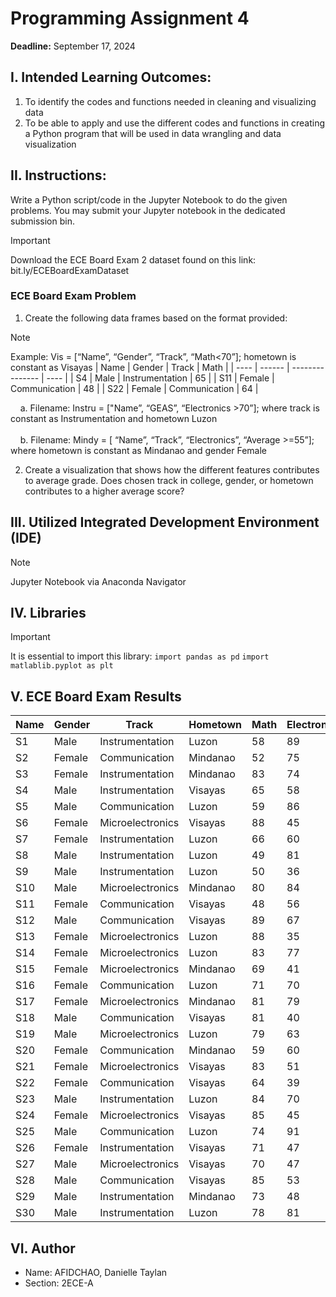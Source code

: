 # Programming Assignment 4

<b>Deadline:</b> September 17, 2024

## I. Intended Learning Outcomes:
  1. To identify the codes and functions needed in cleaning and visualizing data
  2. To be able to apply and use the different codes and functions in creating a Python program that will be used in data wrangling and data visualization

## II. Instructions:
  Write a Python script/code in the Jupyter Notebook to do the given problems. You may submit your Jupyter notebook in the dedicated submission bin.
  > [!IMPORTANT]
  > Download the ECE Board Exam 2 dataset found on this link: bit.ly/ECEBoardExamDataset

### ECE Board Exam Problem
  1. Create the following data frames based on the format provided:
  > [!NOTE]
  > Example: Vis = [“Name”, “Gender”, “Track”, “Math<70”]; hometown is constant as Visayas
  > | Name | Gender | Track           | Math |
  > | ---- | ------ | --------------- | ---- |
  > | S4   | Male   | Instrumentation | 65   |
  > | S11  | Female | Communication   | 48   |
  > | S22  | Female | Communication   | 64   |

  &nbsp;&nbsp;&nbsp;&nbsp;a. Filename: Instru = ["Name”, “GEAS”, “Electronics >70”]; where track is constant as Instrumentation and hometown Luzon<br/><br/>
  &nbsp;&nbsp;&nbsp;&nbsp;b. Filename: Mindy = [ “Name”, “Track”, “Electronics”, “Average >=55”]; where hometown is constant as Mindanao and gender Female

  2. Create a visualization that shows how the different features contributes to average grade. Does chosen track in college, gender, or hometown contributes to a higher average score?

## III. Utilized Integrated Development Environment (IDE)
  > [!NOTE]
  > Jupyter Notebook via Anaconda Navigator

## IV. Libraries
  > [!IMPORTANT]
  > It is essential to import this library:
  > ``` import pandas as pd ```
  > ``` import matlablib.pyplot as plt ```

## V. ECE Board Exam Results
| Name | Gender | Track            | Hometown | Math | Electronics | GEAS | Communication |
| ---- | ------ | ---------------- | -------- | ---- | ----------- | ---- | ------------- |
| S1   | Male   | Instrumentation  | Luzon    | 58   | 89          | 75   | 78            |
| S2   | Female | Communication    | Mindanao | 52   | 75          | 90   | 52            |
| S3   | Female | Instrumentation  | Mindanao | 83   | 74          | 77   | 57            |
| S4   | Male   | Instrumentation  | Visayas  | 65   | 58          | 91   | 68            |
| S5   | Male   | Communication    | Luzon    | 59   | 86          | 43   | 88            |
| S6   | Female | Microelectronics | Visayas  | 88   | 45          | 86   | 83            |
| S7   | Female | Instrumentation  | Luzon    | 66   | 60          | 60   | 48            |
| S8   | Male   | Instrumentation  | Luzon    | 49   | 81          | 64   | 53            |
| S9   | Male   | Instrumentation  | Luzon    | 50   | 36          | 63   | 42            |
| S10  | Male   | Microelectronics | Mindanao | 80   | 84          | 61   | 44            |
| S11  | Female | Communication    | Visayas  | 48   | 56          | 48   | 67            |
| S12  | Male   | Communication    | Visayas  | 89   | 67          | 84   | 64            |
| S13  | Female | Microelectronics | Luzon    | 88   | 35          | 83   | 43            |
| S14  | Female | Microelectronics | Luzon    | 83   | 77          | 89   | 73            |
| S15  | Female | Microelectronics | Mindanao | 69   | 41          | 40   | 86            |
| S16  | Female | Communication    | Luzon    | 71   | 70          | 87   | 81            |
| S17  | Female | Microelectronics | Mindanao | 81   | 79          | 77   | 45            |
| S18  | Male   | Communication    | Visayas  | 81   | 40          | 81   | 52            |
| S19  | Male   | Microelectronics | Luzon    | 79   | 63          | 79   | 71            |
| S20  | Female | Communication    | Mindanao | 59   | 60          | 62   | 85            |
| S21  | Female | Microelectronics | Visayas  | 83   | 51          | 68   | 72            |
| S22  | Female | Communication    | Visayas  | 64   | 39          | 89   | 58            |
| S23  | Male   | Instrumentation  | Luzon    | 84   | 70          | 74   | 47            |
| S24  | Female | Microelectronics | Visayas  | 85   | 45          | 60   | 41            |
| S25  | Male   | Communication    | Luzon    | 74   | 91          | 94   | 42            |
| S26  | Female | Instrumentation  | Visayas  | 71   | 47          | 83   | 62            |
| S27  | Male   | Microelectronics | Visayas  | 70   | 47          | 40   | 86            |
| S28  | Male   | Communication    | Visayas  | 85   | 53          | 80   | 53            |
| S29  | Male   | Instrumentation  | Mindanao | 73   | 48          | 71   | 62            |
| S30  | Male   | Instrumentation  | Luzon    | 78   | 81          | 57   | 56            |

## VI. Author
  * Name: AFIDCHAO, Danielle Taylan<br/>
  * Section: 2ECE-A

